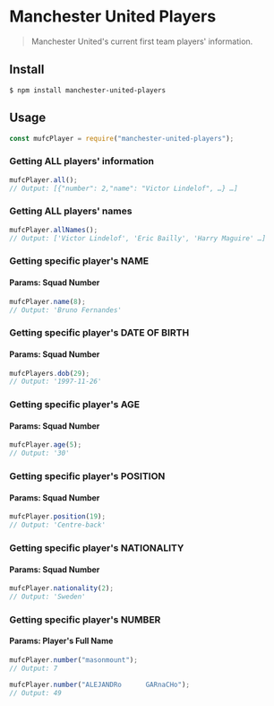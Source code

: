 # Manchester United Players

> Manchester United's current first team players' information.

## Install

```
$ npm install manchester-united-players
```

## Usage

```js
const mufcPlayer = require("manchester-united-players");
```

### Getting ALL players' information

```js
mufcPlayer.all();
// Output: [{"number": 2,"name": "Victor Lindelof", …} …]
```

### Getting ALL players' names

```js
mufcPlayer.allNames();
// Output: ['Victor Lindelof', 'Eric Bailly', 'Harry Maguire' …]
```

### Getting specific player's NAME

#### Params: Squad Number

```js
mufcPlayer.name(8);
// Output: 'Bruno Fernandes'
```

### Getting specific player's DATE OF BIRTH

#### Params: Squad Number

```js
mufcPlayers.dob(29);
// Output: '1997-11-26'
```

### Getting specific player's AGE

#### Params: Squad Number

```js
mufcPlayer.age(5);
// Output: '30'
```

### Getting specific player's POSITION

#### Params: Squad Number

```js
mufcPlayer.position(19);
// Output: 'Centre-back'
```

### Getting specific player's NATIONALITY

#### Params: Squad Number

```js
mufcPlayer.nationality(2);
// Output: 'Sweden'
```

### Getting specific player's NUMBER

#### Params: Player's Full Name

```js
mufcPlayer.number("masonmount");
// Output: 7

mufcPlayer.number("ALEJANDRo      GARnaCHo");
// Output: 49
```
